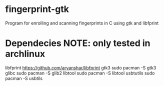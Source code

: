 # fingerprint-gtk
Program for enrolling and scanning fingerprints in C using gtk and libfprint

# Dependecies NOTE: only tested in archlinux

libfprint https://github.com/aryanshar/libfprint
gtk3      sudo pacman -S gtk3
glibc     sudo pacman -S glib2
libtool   sudo pacman -S libtool
usbtutils sudo pacman -S usbtils
